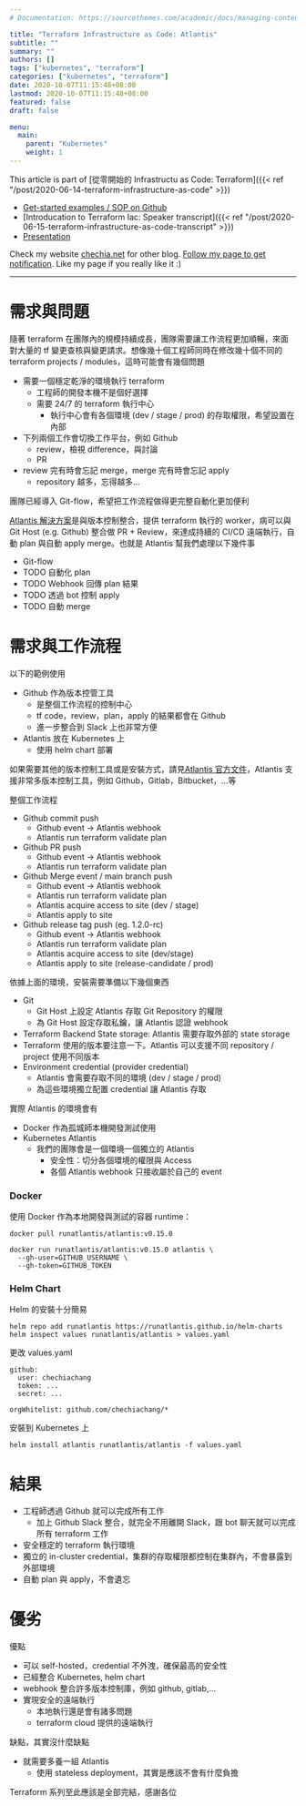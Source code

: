 ```yaml
---
# Documentation: https://sourcethemes.com/academic/docs/managing-content/

title: "Terraform Infrastructure as Code: Atlantis"
subtitle: ""
summary: ""
authors: []
tags: ["kubernetes", "terraform"]
categories: ["kubernetes", "terraform"]
date: 2020-10-07T11:15:48+08:00
lastmod: 2020-10-07T11:15:48+08:00
featured: false
draft: false

menu:
  main:
    parent: "Kubernetes"
    weight: 1
---
```


This article is part of [從零開始的 Infrastructu as Code: Terraform]({{< ref "/post/2020-06-14-terraform-infrastructure-as-code" >}})
- [Get-started examples / SOP on Github](https://github.com/chechiachang/terraform-playground)
- [Introducation to Terraform Iac: Speaker transcript]({{< ref "/post/2020-06-15-terraform-infrastructure-as-code-transcript" >}})
- [Presentation](https://slides.com/chechiachang/terraform-introduction/edit)

Check my website [chechia.net](https://chechia.net) for other blog. [Follow my page to get notification](https://www.facebook.com/engineer.from.scratch). Like my page if you really like it :)

---

# 需求與問題

隨著 terraform 在團隊內的規模持續成長，團隊需要讓工作流程更加順暢，來面對大量的 tf 變更查核與變更請求。想像幾十個工程師同時在修改幾十個不同的 terraform projects / modules，這時可能會有幾個問題

- 需要一個穩定乾淨的環境執行 terraform
  - 工程師的開發本機不是個好選擇
  - 需要 24/7 的 terraform 執行中心
    - 執行中心會有各個環境 (dev / stage / prod) 的存取權限，希望設置在內部
- 下列兩個工作會切換工作平台，例如 Github
  - review，檢視 difference，與討論
  - PR
- review 完有時會忘記 merge，merge 完有時會忘記 apply
  - repository 越多，忘得越多...

團隊已經導入 Git-flow，希望把工作流程做得更完整自動化更加便利

[Atlantis 解決方案](https://www.runatlantis.io/)是與版本控制整合，提供 terraform 執行的 worker，病可以與 Git Host (e.g. Github) 整合做 PR + Review，來達成持續的 CI/CD 遠端執行，自動 plan 與自動 apply merge。也就是 Atlantis 幫我們處理以下幾件事

- Git-flow
- TODO 自動化 plan
- TODO Webhook 回傳 plan 結果
- TODO 透過 bot 控制 apply
- TODO 自動 merge

# 需求與工作流程

以下的範例使用

- Github 作為版本控管工具
  - 是整個工作流程的控制中心
  - tf code，review，plan，apply 的結果都會在 Github
  - 進一步整合到 Slack 上也非常方便
- Atlantis 放在 Kubernetes 上
  - 使用 helm chart 部署

如果需要其他的版本控制工具或是安裝方式，請見[Atlantis 官方文件](https://www.runatlantis.io/docs/installation-guide.html)，Atlantis 支援非常多版本控制工具，例如 Github，Gitlab，Bitbucket，...等

整個工作流程

- Github commit push
  - Github event -> Atlantis webhook
  - Atlantis run terraform validate plan
- Github PR push
  - Github event -> Atlantis webhook
  - Atlantis run terraform validate plan
- Github Merge event / main branch push
  - Github event -> Atlantis webhook
  - Atlantis run terraform validate plan
  - Atlantis acquire access to site (dev / stage)
  - Atlantis apply to site
- Github release tag push (eg. 1.2.0-rc)
  - Github event -> Atlantis webhook
  - Atlantis run terraform validate plan
  - Atlantis acquire access to site (dev/stage)
  - Atlantis apply to site (release-candidate / prod)

依據上面的環境，安裝需要準備以下幾個東西
- Git
  - Git Host 上設定 Atlantis 存取 Git Repository 的權限
  - 為 Git Host 設定存取私鑰，讓 Atlantis 認證 webhook
- Terraform Backend State storage: Atlantis 需要存取外部的 state storage
- Terraform 使用的版本要注意一下。Atlantis 可以支援不同 repository / project 使用不同版本
- Environment credential (provider credential)
  - Atlantis 會需要存取不同的環境 (dev / stage / prod)
  - 為這些環境獨立配置 credential 讓 Atlantis 存取

實際 Atlantis 的環境會有

- Docker 作為孤城師本機開發測試使用
- Kubernetes Atlantis
  - 我們的團隊會是一個環境一個獨立的 Atlantis
    - 安全性：切分各個環境的權限與 Access
    - 各個 Atlantis webhook 只接收屬於自己的 event

### Docker

使用 Docker 作為本地開發與測試的容器 runtime：

```
docker pull runatlantis/atlantis:v0.15.0

docker run runatlantis/atlantis:v0.15.0 atlantis \
  --gh-user=GITHUB_USERNAME \
  --gh-token=GITHUB_TOKEN
```

### Helm Chart

Helm 的安裝十分簡易
```
helm repo add runatlantis https://runatlantis.github.io/helm-charts
helm inspect values runatlantis/atlantis > values.yaml
```

更改 values.yaml
```
github:
  user: chechiachang
  token: ...
  secret: ...

orgWhitelist: github.com/chechiachang/*
```

安裝到 Kubernetes 上

```
helm install atlantis runatlantis/atlantis -f values.yaml
```

# 結果

- 工程師透過 Github 就可以完成所有工作
  - 加上 Github Slack 整合，就完全不用離開 Slack，跟 bot 聊天就可以完成所有 terraform 工作
- 安全穩定的 terraform 執行環境
- 獨立的 in-cluster credential，集群的存取權限都控制在集群內，不會暴露到外部環境
- 自動 plan 與 apply，不會遺忘

# 優劣

優點

- 可以 self-hosted，credential 不外洩，確保最高的安全性
- 已經整合 Kubernetes, helm chart
- webhook 整合許多版本控制庫，例如 github, gitlab,...
- 實現安全的遠端執行
  - 本地執行還是會有諸多問題
  - terraform cloud 提供的遠端執行

缺點，其實沒什麼缺點

- 就需要多養一組 Atlantis
  - 使用 stateless deployment，其實是應該不會有什麼負擔

Terraform 系列至此應該是全部完結，感謝各位

